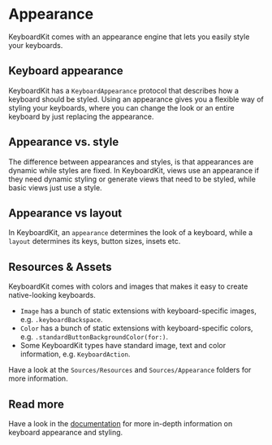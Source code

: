 # Appearance

KeyboardKit comes with an appearance engine that lets you easily style your keyboards.


## Keyboard appearance

KeyboardKit has a `KeyboardAppearance` protocol that describes how a keyboard should be styled. Using an appearance gives you a flexible way of styling your keyboards, where you can change the look or an entire keyboard by just replacing the appearance.


## Appearance vs. style

The difference between appearances and styles, is that appearances are dynamic while styles are fixed. In KeyboardKit, views use an appearance if they need dynamic styling or generate views that need to be styled, while basic views just use a style.    


## Appearance vs layout

In KeyboardKit, an `appearance` determines the look of a keyboard, while a `layout` determines its keys, button sizes, insets etc.


## Resources & Assets

KeyboardKit comes with colors and images that makes it easy to create native-looking keyboards.

* `Image` has a bunch of static extensions with keyboard-specific images, e.g. `.keyboardBackspace`.
* `Color` has a bunch of static extensions with keyboard-specific colors, e.g. `.standardButtonBackgroundColor(for:)`.
* Some KeyboardKit types have standard image, text and color information, e.g. `KeyboardAction`. 

Have a look at the `Sources/Resources` and `Sources/Appearance` folders for more information.


## Read more

Have a look in the [documentation][Documentation] for more in-depth information on keyboard appearance and styling.



[Documentation]: https://keyboardkit.github.io/KeyboardKit/documentation/keyboardkit/
